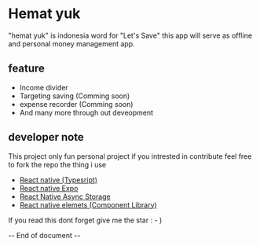 # Hemat yuk

"hemat yuk" is indonesia word for "Let's Save"
this app will serve as offline and personal money management app.

## feature

- Income divider
- Targeting saving (Comming soon)
- expense recorder (Comming soon)
- And many more through out deveopment

## developer note

This project only fun personal project if you intrested in contribute feel free to fork the repo the thing i use

- <a href="https://reactnative.dev/">React native (Typesript)</a>
- <a href="https://docs.expo.dev/">React native Expo</a>
- <a href="https://react-native-async-storage.github.io/async-storage/">React Native Async Storage</a>
- <a href="https://reactnativeelements.com/">React native elemets (Component Library)</a>

If you read this dont forget give me the star : - )

-- End of document --
